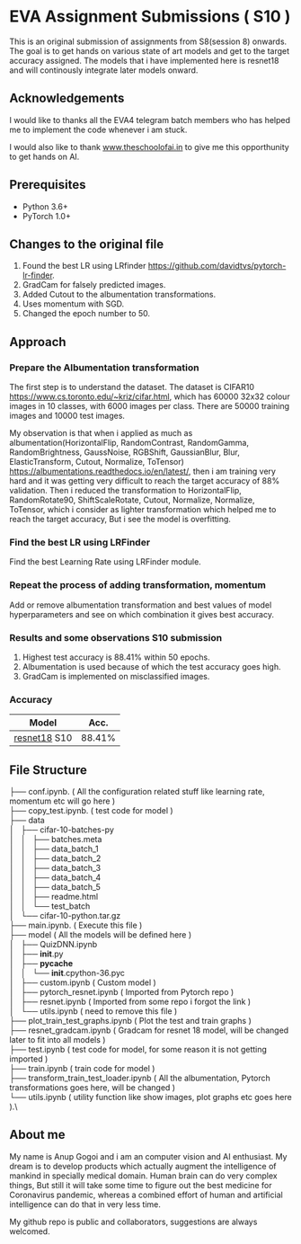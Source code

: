 # EVA Assignment Submissions ( S10 )

This is an original submission of assignments from S8(session 8) onwards. The goal is to get hands on various state of art models and get to the target accuracy assigned.
The models that i have implemented here is resnet18 and will continously integrate later models onward. 

## Acknowledgements

I would like to thanks all the EVA4 telegram batch members who has helped me to implement the code whenever i am stuck.

I would also like to thank www.theschoolofai.in to give me this opporthunity to get hands on AI. 

## Prerequisites
- Python 3.6+
- PyTorch 1.0+

## Changes to the original file

1. Found the best LR using LRfinder https://github.com/davidtvs/pytorch-lr-finder.
2. GradCam for falsely predicted images.
3. Added Cutout to the albumentation transformations.
4. Uses momentum with SGD.
5. Changed the epoch number to 50.

## Approach

### Prepare the Albumentation transformation
The first step is to understand the dataset. The dataset is CIFAR10 https://www.cs.toronto.edu/~kriz/cifar.html, which has  60000 32x32 colour images in 10 classes, with 6000 images per class. There are 50000 training images and 10000 test images.

My observation is that when i applied as much as albumentation(HorizontalFlip, RandomContrast, RandomGamma, RandomBrightness, GaussNoise, RGBShift, GaussianBlur, Blur, ElasticTransform, Cutout, Normalize, ToTensor) https://albumentations.readthedocs.io/en/latest/, then i am training very hard and it was getting very difficult to reach the target accuracy of 88% validation. Then i reduced the transformation to HorizontalFlip, RandomRotate90, ShiftScaleRotate, Cutout, Normalize, Normalize, ToTensor, which i consider as lighter transformation which helped me to reach the target accuracy, But i see the model is overfitting. 

### Find the best LR using LRFinder

Find the best Learning Rate using LRFinder module.

### Repeat the process of adding transformation, momentum

Add or remove albumentation transformation and best values of model hyperparameters and see on which combination it gives best accuracy.

### Results and some observations S10 submission
1. Highest test accuracy is 88.41% within 50 epochs. 
3. Albumentation is used because of which the test accuracy goes high.
4. GradCam is implemented on misclassified images.

### Accuracy
| Model             | Acc.        |
| ----------------- | ----------- |
| [resnet18](https://arxiv.org/abs/1512.03385) S10         | 88.41%      |

## File Structure
├── conf.ipynb. ( All the configuration related stuff like learning rate, momentum etc will go here )\
├── copy_test.ipynb. ( test code for model )\
├── data\
│   ├── cifar-10-batches-py\
│   │   ├── batches.meta\
│   │   ├── data_batch_1\
│   │   ├── data_batch_2\
│   │   ├── data_batch_3\
│   │   ├── data_batch_4\
│   │   ├── data_batch_5\
│   │   ├── readme.html\
│   │   └── test_batch\
│   └── cifar-10-python.tar.gz\
├── main.ipynb. ( Execute this file )\
├── model ( All the models will be defined here )\
│   ├── QuizDNN.ipynb\
│   ├── __init__.py\
│   ├── __pycache__\
│   │   └── __init__.cpython-36.pyc\
│   ├── custom.ipynb ( Custom model )\
│   ├── pytorch_resnet.ipynb ( Imported from Pytorch repo )\
│   ├── resnet.ipynb ( Imported from some repo i forgot the link )\
│   └── utils.ipynb ( need to remove this file )\
├── plot_train_test_graphs.ipynb ( Plot the test and train graphs )\
├── resnet_gradcam.ipynb ( Gradcam for resnet 18 model, will be changed later to fit into all models )\
├── test.ipynb ( test code for model, for some reason it is not getting imported )\
├── train.ipynb ( train code for model )\
├── transform_train_test_loader.ipynb ( All the albumentation, Pytorch transformations goes here, will be changed )\
└── utils.ipynb ( utility function like show images, plot graphs etc goes here ).\

## About me
My name is Anup Gogoi and i am an computer vision and AI enthusiast. My dream is to develop products which actually augment the intelligence of mankind in specially medical domain. Human brain can do very complex things, But still it will take some time to figure out the best medicine for Coronavirus pandemic, whereas a combined effort of human and artificial intelligence can do that in very less time.

My github repo is public and collaborators, suggestions are always welcomed.

